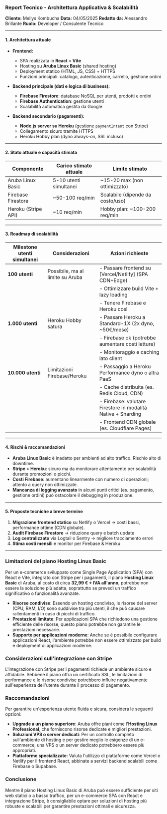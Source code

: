 ### **Report Tecnico - Architettura Applicativa & Scalabilità**

**Cliente:** Mellys Kombucha
**Data:** 04/05/2025
**Redatto da:** Alessandro Brillante
**Ruolo:** Developer / Consulente Tecnico

---

#### **1. Architettura attuale**

* **Frontend:**

  * SPA realizzata in **React + Vite**
  * Hosting su **Aruba Linux Basic** (shared hosting)
  * Deployment statico (HTML, JS, CSS) + HTTPS
  * Funzioni principali: catalogo, autenticazione, carrello, gestione ordini

* **Backend principale (dati e logica di business):**

  * **Firebase Firestore**: database NoSQL per utenti, prodotti e ordini
  * **Firebase Authentication**: gestione utenti
  * Scalabilità automatica gestita da Google

* **Backend secondario (pagamenti):**

  * **Node.js server su Heroku** (gestione `paymentIntent` con Stripe)
  * Collegamento sicuro tramite HTTPS
  * Heroku Hobby plan (dyno always-on, SSL incluso)

---

#### **2. Stato attuale e capacità stimata**

| Componente          | Carico stimato attuale | Limite stimato                   |
| ------------------- | ---------------------- | -------------------------------- |
| Aruba Linux Basic   | 5-10 utenti simultanei | \~15-20 max (non ottimizzato)    |
| Firebase Firestore  | \~50-100 req/min       | Scalabile (dipende da costo/uso) |
| Heroku (Stripe API) | \~10 req/min           | Hobby plan: \~100-200 req/min    |

---

#### **3. Roadmap di scalabilità**

| Milestone utenti simultanei | Considerazioni                   | Azioni richieste                                             |
| --------------------------- | -------------------------------- | ------------------------------------------------------------ |
| **100 utenti**              | Possibile, ma al limite su Aruba | - Passare frontend su \[Vercel/Netlify] (SPA CDN+Edge)       |
|                             |                                  | - Ottimizzare build Vite + lazy loading                      |
|                             |                                  | - Tenere Firebase e Heroku così                              |
| **1.000 utenti**            | Heroku Hobby satura              | - Passare Heroku a Standard-1X (2x dyno, \~50€/mese)         |
|                             |                                  | - Firebase ok (potrebbe aumentare costi letture)             |
|                             |                                  | - Monitoraggio e caching lato client                         |
| **10.000 utenti**           | Limitazioni Firebase/Heroku      | - Passaggio a Heroku Performance dyno o altra PaaS           |
|                             |                                  | - Cache distribuita (es. Redis Cloud, CDN)                   |
|                             |                                  | - Firebase: valutare Firestore in modalità Native + Sharding |
|                             |                                  | - Frontend CDN globale (es. Cloudflare Pages)                |

---

#### **4. Rischi & raccomandazioni**

* **Aruba Linux Basic** è inadatto per ambienti ad alto traffico. Rischio alto di downtime.
* **Stripe + Heroku**: sicuro ma da monitorare attentamente per scalabilità durante promozioni o picchi.
* **Costi Firebase**: aumentano linearmente con numero di operazioni; attento a query non ottimizzate.
* **Mancanza di logging avanzato** in alcuni punti critici (es. pagamento, gestione ordini) può ostacolare il debugging in produzione.

---

#### **5. Proposte tecniche a breve termine**

1. **Migrazione frontend statico** su Netlify o Vercel → costi bassi, performance ottime (CDN globale).
2. **Audit Firebase Firestore** → riduzione query e batch update
3. **Log centralizzato** via Logtail o Sentry → migliore tracciamento errori
4. **Stima costi mensili** e monitor per Firebase & Heroku

---

### Limitazioni del piano Hosting Linux Basic

Per un e-commerce sviluppato come Single Page Application (SPA) con React e Vite, integrato con Stripe per i pagamenti, il piano **Hosting Linux Basic** di Aruba, al costo di circa **32,99 € + IVA all'anno**, potrebbe non essere la soluzione più adatta, soprattutto se prevedi un traffico significativo o funzionalità avanzate.

* **Risorse condivise**: Essendo un hosting condiviso, le risorse del server (CPU, RAM, I/O) sono suddivise tra più utenti, il che può causare rallentamenti in caso di picchi di traffico.
* **Prestazioni limitate**: Per applicazioni SPA che richiedono una gestione efficiente delle risorse, questo piano potrebbe non garantire le prestazioni necessarie.
* **Supporto per applicazioni moderne**: Anche se è possibile configurare applicazioni React, l'ambiente potrebbe non essere ottimizzato per build e deployment di applicazioni moderne.

### Considerazioni sull'integrazione con Stripe

L'integrazione con Stripe per i pagamenti richiede un ambiente sicuro e affidabile. Sebbene il piano offra un certificato SSL, le limitazioni di performance e le risorse condivise potrebbero influire negativamente sull'esperienza dell'utente durante il processo di pagamento.

### Raccomandazioni

Per garantire un'esperienza utente fluida e sicura, considera le seguenti opzioni:

* **Upgrade a un piano superiore**: Aruba offre piani come l'**Hosting Linux Professional**, che forniscono risorse dedicate e migliori prestazioni.
* **Soluzioni VPS o server dedicati**: Per un controllo completo sull'ambiente di hosting e per gestire meglio le esigenze di un e-commerce, una VPS o un server dedicato potrebbero essere più appropriati.
* **Piattaforme specializzate**: Valuta l'utilizzo di piattaforme come Vercel o Netlify per il frontend React, abbinate a servizi backend scalabili come Firebase o Supabase.

### Conclusione

Mentre il piano Hosting Linux Basic di Aruba può essere sufficiente per siti web statici o a basso traffico, per un e-commerce SPA con React e integrazione Stripe, è consigliabile optare per soluzioni di hosting più robuste e scalabili per garantire prestazioni ottimali e sicurezza.
